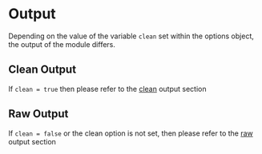 # Output

Depending on the value of the variable `clean` set within the options object, the output of the module differs. 

## Clean Output

If `clean = true` then please refer to the [clean](https://github.com/YasogaN/google-maps-review-scraper/blob/main/docs/outputs/clean.md) output section


## Raw Output

If `clean = false` or the clean option is not set, then please refer to the [raw](https://github.com/YasogaN/google-maps-review-scraper/blob/main/docs/outputs/raw.md) output section